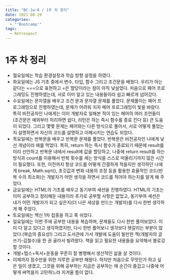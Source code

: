 ```yaml
---
title: "BC-1w-6 / 1주 차 정리"
date: 2021-08-29
categories:
  - "'Bootcamp'"
tags:
  - Retrospect
---
```


# 1주 차 정리

- 월요일에는 학습 환경설정과 학습 방향 설정을 하였다.
- 화요일에는 JS 기초 중에서 변수, 타입, 함수 그리고 조건문을 배웠다. 우리가 아는 같다는 ===으로 표현하고 =은 할당이라는 점이 아직 낯설었다. 처음으로 페어 프로그래밍도 진행하였는데, 서로 이미 알고 있는 내용들이라 쉽고 빠르게 넘어갔다.
- 수요일에는 문자열을 배우고 조건 문과 문자열 문제를 풀었다. 문제풀이는 페어 프로그래밍으로 진행하였는데, 문제가 어려워 지자 페어 프로그래밍이 빛을 바랐다. 특히 비전공자인 나에게는 이미 개발자로 일해본 적이 있는 페어의 여러 조언들이(조건문은 예외부터 처리하면 쉽다, 리턴은 하는 즉시 함수를 종료 킨다 등) 큰 도움이 되었다. 그리고 몇몇 문제는 페어와는 다른 방식으로 풀어서, 서로 어떻게 풀었는지 설명하면서 자신의 코드를 설명하고 이해시키는 연습도 되었다.
- 목요일에는 반복문을 배우고 반복문 문제를 풀었다. 반복문은 비전공자인 나에게 낯선 개념이라 애를 먹었다. 특히, return 하는 즉시 함수가 종료되기 때문에 result를 미리 선언하고 반복문 내에서 result에 값을 할당하고, 나중에 return result를 하는 방식과 count를 이용해서 반복 횟수를 세는 방식을 스스로 떠올리기까지 많은 시간이 필요했다. 또한, 이전까지 항상 코드를 어떻게 간결하게 적을지만 생각하던 나에게 break, Math.sqrt(), 초깃값과 변화 내용의 조정 등을 활용한 효율적인 코드(반복 수의 최소화)는 개발자가 어떤 생각을 하면서 코드를 적어야 하는지를 알게 해 주었다.
- 금요일에는 HTML의 기초를 배우고 동기부여 세션을 진행하였다. HTML의 기초는 이미 공부하고 정리해둔 내용이라 추가로 공부할 사항은 없었고, 동기부여 세션은 내가 어떤 개발자가 되고 싶은지(더 나은 세상을 만드는 개발자)를 다시 한번 생각하게 해 주었다.
- 토요일에는 백신 1차 접종을 하고 푹 쉬었다.
- 일요일에는 이번 주에 공부한 내용을 복습하며, 문제들도 다시 한번 풀어보았다. 이미 다 알고 있다고 생각하였지만, 다시 한번 풀어보니 생각보다 헷갈리는 부분이 많았다.(복습의 중요성!) 그리고 도서관에 가서 개발에 도움이 될만한 책(개발자의 글쓰기-김철수)을 한 권 골라서 빌려왔다. 책을 읽고 필요한 내용들을 요약해서 블로깅할 것이다.
- 개발+텝스+독서+운동을 꾸준히 잘 병행해서 생산적인 삶을 살 것이다.
- 이제까지 점수만을 위한 지루한 공부만 해왔다. 하지만 처음으로 무엇인가 하고 싶은 일이 생겼고, 그것을 위해 공부하는 지금은 공부하는 매 순간이 즐겁고 나중에 어떻게 써먹을지 고민하느라 지겨울 틈이 없다.
